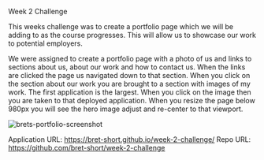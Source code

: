 Week 2 Challenge

This weeks challenge was to create a portfolio page which we will be adding to as the course progresses. This will allow us to showcase our work to potential employers. 

We were assigned to create a portfolio page with a photo of us and links to sections about us, about our work and how to contact us. When the links are clicked the page us navigated down to that section. When you click on the section about our work you are brought to a section with images of my work. The first application is the largest. When you click on the image then you are taken to that deployed application. When you resize the page below 980px you will see the hero image adjust and re-center to that viewport.

![brets-portfolio-screenshot](https://user-images.githubusercontent.com/73445178/98500869-d7c59680-220a-11eb-9998-f25305ae7d0f.png)

Application URL: https://bret-short.github.io/week-2-challenge/
Repo URL: https://github.com/bret-short/week-2-challenge
